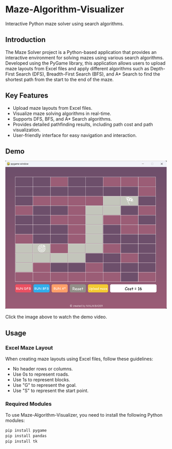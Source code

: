 # Maze-Algorithm-Visualizer

Interactive Python maze solver using search algorithms.

## Introduction

The Maze Solver project is a Python-based application that provides an interactive environment for solving mazes using various search algorithms. Developed using the PyGame library, this application allows users to upload maze layouts from Excel files and apply different algorithms such as Depth-First Search (DFS), Breadth-First Search (BFS), and A* Search to find the shortest path from the start to the end of the maze.

## Key Features

- Upload maze layouts from Excel files.
- Visualize maze solving algorithms in real-time.
- Supports DFS, BFS, and A* Search algorithms.
- Provides detailed pathfinding results, including path cost and path visualization.
- User-friendly interface for easy navigation and interaction.

## Demo

[![Watch the demo](demo_thumbnail.png)](Demo.mp4)

Click the image above to watch the demo video.

## Usage

### Excel Maze Layout

When creating maze layouts using Excel files, follow these guidelines:

- No header rows or columns.
- Use 0s to represent roads.
- Use 1s to represent blocks.
- Use "G" to represent the goal.
- Use "S" to represent the start point.

### Required Modules

To use Maze-Algorithm-Visualizer, you need to install the following Python modules:

```bash
pip install pygame
pip install pandas
pip install tk

